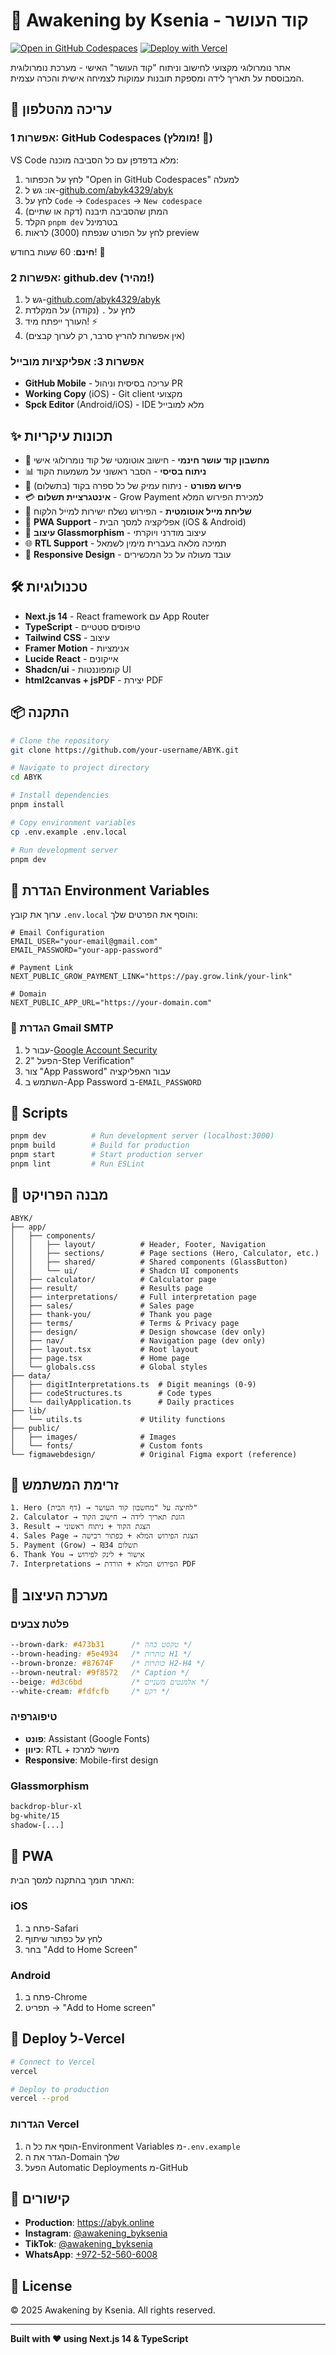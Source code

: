 # 🌟 Awakening by Ksenia - קוד העושר

[![Open in GitHub Codespaces](https://github.com/codespaces/badge.svg)](https://codespaces.new/abyk4329/abyk)
[![Deploy with Vercel](https://vercel.com/button)](https://vercel.com/new/clone?repository-url=https://github.com/abyk4329/abyk)

אתר נומרולוגי מקצועי לחישוב וניתוח "קוד העושר" האישי - מערכת נומרולוגית המבוססת על תאריך לידה ומספקת תובנות עמוקות לצמיחה אישית והכרה עצמית.

## 📱 **עריכה מהטלפון**

### אפשרות 1: GitHub Codespaces (מומלץ! 🌟)
VS Code מלא בדפדפן עם כל הסביבה מוכנה:
1. לחץ על הכפתור "Open in GitHub Codespaces" למעלה
2. או: גש ל-[github.com/abyk4329/abyk](https://github.com/abyk4329/abyk)
3. לחץ על `Code` → `Codespaces` → `New codespace`
4. המתן שהסביבה תיבנה (דקה או שתיים)
5. הקלד `pnpm dev` בטרמינל
6. לחץ על הפורט שנפתח (3000) לראות preview

**חינם**: 60 שעות בחודש! 🎁

### אפשרות 2: github.dev (מהיר!)
1. גש ל-[github.com/abyk4329/abyk](https://github.com/abyk4329/abyk)
2. לחץ על `.` (נקודה) על המקלדת
3. העורך ייפתח מיד! ⚡
4. (אין אפשרות להריץ סרבר, רק לערוך קבצים)

### אפשרות 3: אפליקציות מובייל
- **GitHub Mobile** - עריכה בסיסית וניהול PR
- **Working Copy** (iOS) - Git client מקצועי
- **Spck Editor** (Android/iOS) - IDE מלא למובייל

## ✨ תכונות עיקריות

- 🧮 **מחשבון קוד עושר חינמי** - חישוב אוטומטי של קוד נומרולוגי אישי
- 📊 **ניתוח בסיסי** - הסבר ראשוני על משמעות הקוד
- 📖 **פירוש מפורט** - ניתוח עמיק של כל ספרה בקוד (בתשלום)
- 💳 **אינטגרציית תשלום** - Grow Payment למכירת הפירוש המלא
- 📧 **שליחת מייל אוטומטית** - הפירוש נשלח ישירות למייל הלקוח
- 📱 **PWA Support** - אפליקציה למסך הבית (iOS & Android)
- 🎨 **עיצוב Glassmorphism** - עיצוב מודרני ויוקרתי
- 🌐 **RTL Support** - תמיכה מלאה בעברית מימין לשמאל
- 📲 **Responsive Design** - עובד מעולה על כל המכשירים

## 🛠 טכנולוגיות

- **Next.js 14** - React framework עם App Router
- **TypeScript** - טיפוסים סטטיים
- **Tailwind CSS** - עיצוב
- **Framer Motion** - אנימציות
- **Lucide React** - אייקונים
- **Shadcn/ui** - קומפוננטות UI
- **html2canvas + jsPDF** - יצירת PDF

## 📦 התקנה

```bash
# Clone the repository
git clone https://github.com/your-username/ABYK.git

# Navigate to project directory
cd ABYK

# Install dependencies
pnpm install

# Copy environment variables
cp .env.example .env.local

# Run development server
pnpm dev
```

## 🔧 הגדרת Environment Variables

ערוך את קובץ `.env.local` והוסף את הפרטים שלך:

```env
# Email Configuration
EMAIL_USER="your-email@gmail.com"
EMAIL_PASSWORD="your-app-password"

# Payment Link
NEXT_PUBLIC_GROW_PAYMENT_LINK="https://pay.grow.link/your-link"

# Domain
NEXT_PUBLIC_APP_URL="https://your-domain.com"
```

### 📧 הגדרת Gmail SMTP

1. עבור ל-[Google Account Security](https://myaccount.google.com/security)
2. הפעל "2-Step Verification"
3. צור "App Password" עבור האפליקציה
4. השתמש ב-App Password ב-`EMAIL_PASSWORD`

## 🚀 Scripts

```bash
pnpm dev          # Run development server (localhost:3000)
pnpm build        # Build for production
pnpm start        # Start production server
pnpm lint         # Run ESLint
```

## 📁 מבנה הפרויקט

```
ABYK/
├── app/
│   ├── components/
│   │   ├── layout/          # Header, Footer, Navigation
│   │   ├── sections/        # Page sections (Hero, Calculator, etc.)
│   │   ├── shared/          # Shared components (GlassButton)
│   │   └── ui/              # Shadcn UI components
│   ├── calculator/          # Calculator page
│   ├── result/              # Results page
│   ├── interpretations/     # Full interpretation page
│   ├── sales/               # Sales page
│   ├── thank-you/           # Thank you page
│   ├── terms/               # Terms & Privacy page
│   ├── design/              # Design showcase (dev only)
│   ├── nav/                 # Navigation page (dev only)
│   ├── layout.tsx           # Root layout
│   ├── page.tsx             # Home page
│   └── globals.css          # Global styles
├── data/
│   ├── digitInterpretations.ts  # Digit meanings (0-9)
│   ├── codeStructures.ts        # Code types
│   └── dailyApplication.ts      # Daily practices
├── lib/
│   └── utils.ts             # Utility functions
├── public/
│   ├── images/              # Images
│   └── fonts/               # Custom fonts
└── figmawebdesign/          # Original Figma export (reference)
```

## 🎯 זרימת המשתמש

```
1. Hero (דף הבית) → לחיצה על "מחשבון קוד העושר"
2. Calculator → הזנת תאריך לידה → חישוב הקוד
3. Result → הצגת הקוד + ניתוח ראשוני
4. Sales Page → הצגת הפירוש המלא + כפתור רכישה
5. Payment (Grow) → תשלום ₪34
6. Thank You → אישור + לינק לפירוש
7. Interpretations → הפירוש המלא + הורדת PDF
```

## 🎨 מערכת העיצוב

### פלטת צבעים
```css
--brown-dark: #473b31      /* טקסט כהה */
--brown-heading: #5e4934   /* כותרות H1 */
--brown-bronze: #87674F    /* כותרות H2-H4 */
--brown-neutral: #9f8572   /* Caption */
--beige: #d3c6bd           /* אלמנטים משניים */
--white-cream: #fdfcfb     /* רקע */
```

### טיפוגרפיה
- **פונט**: Assistant (Google Fonts)
- **כיוון**: RTL + מיושר למרכז
- **Responsive**: Mobile-first design

### Glassmorphism
```css
backdrop-blur-xl
bg-white/15
shadow-[...]
```

## 📱 PWA

האתר תומך בהתקנה למסך הבית:

### iOS
1. פתח ב-Safari
2. לחץ על כפתור שיתוף
3. בחר "Add to Home Screen"

### Android
1. פתח ב-Chrome
2. תפריט → "Add to Home screen"

## 🚀 Deploy ל-Vercel

```bash
# Connect to Vercel
vercel

# Deploy to production
vercel --prod
```

### הגדרות Vercel
1. הוסף את כל ה-Environment Variables מ-`.env.example`
2. הגדר את ה-Domain שלך
3. הפעל Automatic Deployments מ-GitHub

## 🔗 קישורים

- **Production**: https://abyk.online
- **Instagram**: [@awakening_byksenia](https://instagram.com/awakening_byksenia)
- **TikTok**: [@awakening_byksenia](https://tiktok.com/@awakening_byksenia)
- **WhatsApp**: [+972-52-560-6008](https://wa.me/972525606008)

## 📄 License

© 2025 Awakening by Ksenia. All rights reserved.

---

**Built with ❤️ using Next.js 14 & TypeScript**
